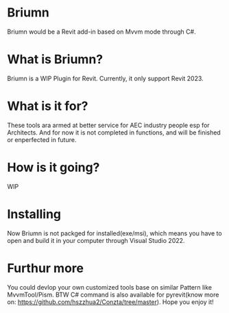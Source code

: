 # Briumn
Briumn would be a Revit add-in based on Mvvm mode through C#.
# What is Briumn?
Briumn is a WIP Plugin for Revit. Currently, it only support Revit 2023.
# What is it for?
These tools ara armed at better service for AEC industry people esp for Architects. And for now it is not completed in functions, and will be finished or enperfected in future.
# How is it going?
WIP
# Installing
Now Briumn is not packged for installed(exe/msi), which means you have to open and build it in your computer through Visual Studio 2022.
# Furthur more
You could devlop your own customized tools base on similar Pattern like MvvmTool/Pism. BTW C# command is also available for pyrevit(know more on: https://github.com/hszzhua2/Conzta/tree/master).
Hope you enjoy it!

